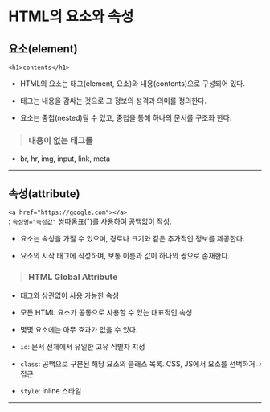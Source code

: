 # HTML의 요소와 속성

## 요소(element)

`<h1>contents</h1>`

- HTML의 요소는 태그(element, 요소)와 내용(contents)으로 구성되어 있다.

- 태그는 내용을 감싸는 것으로 그 정보의 성격과 의미를 정의한다.

- 요소는 중첩(nested)될 수 있고, 중첩을 통해 하나의 문서를 구조화 한다.

> ### 내용이 없는 태그들

- br, hr, img, input, link, meta

---

## 속성(attribute)

`<a href="https://google.com"></a>`<br>
: `속성명="속성값"` 쌍따옴표(")를 사용하여 공백없이 작성.

- 요소는 속성을 가질 수 있으며, 경로나 크기와 같은 추가적인 정보를 제공한다.

- 요소의 시작 태그에 작성하며, 보통 이름과 값이 하나의 쌍으로 존재한다.

> ### HTML Global Attribute

- 태그와 상관없이 사용 가능한 속성

- 모든 HTML 요소가 공통으로 사용할 수 있는 대표적인 속성

- 몇몇 요소에는 아무 효과가 없을 수 있다.

- `id`: 문서 전체에서 유일한 고유 식별자 지정

- `class`: 공백으로 구분된 해당 요소의 클래스 목록. CSS, JS에서 요소를 선택하거나 접근

- `style`: inline 스타일
---